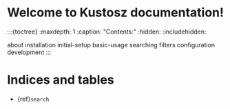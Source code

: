 # Welcome to Kustosz documentation!

:::{toctree}
:maxdepth: 1
:caption: "Contents:"
:hidden:
:includehidden:

about
installation
initial-setup
basic-usage
searching
filters
configuration
development
:::

# Indices and tables

* {ref}`search`
